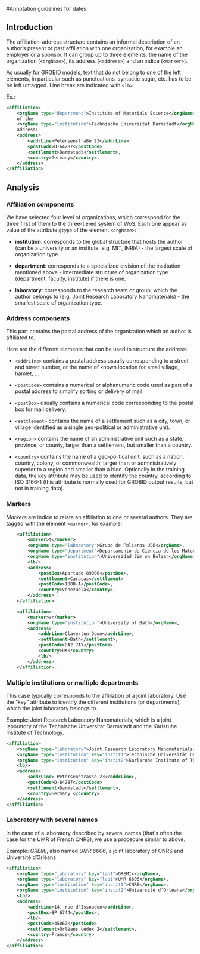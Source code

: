 #Annotation guidelines for dates

## Introduction

The affiliation-address structure contains an informal description of an author’s present or past affiliation with one organization, for example an employer or a sponsor. It can group up to three elements: the name of the organization (`<orgName>`), its address (`<address>`) and an indice (`<marker>`).

As usually for GROBID models, text that do not belong to one of the left elements, in particular such as punctuations, syntactic sugar, etc. has to be be left untagged. Line break are indicated with `<lb>`. 

Ex.:

```xml
<affiliation>
	<orgName type="department">Institute of Materials Science</orgName>
	of the 
	<orgName type="institution">Technische Universität Darmstadt</orgName>,
	address:
	<address>
		<addrLine>Petersenstraße 23</addrLine>,
		<postCode>D-64287</postCode>
		<settlement>Darmstadt</settlement>,
		<country>Germany</country>.
	</address>
</affiliation>
```

## Analysis

### Affiliation components


We have selected four level of organizations, which correspond for the three first of them to the three-tiered system of WoS. Each one appear as value of the attribute `@type` of the element `<orgName>`:

* __institution__: corresponds to the global structure that hosts the author (can be a university or an institute, e.g. MIT, INRIA) - the largest scale of organization type.

* __department__: corresponds to a specialized division of the institution mentioned above - intermediate structure of organization type (department, faculty, institute)
if there is one.

* __laboratory__: corresponds to the research team or group, which the author belongs to (e.g. Joint Research Laboratory Nanomaterials) - the smallest scale of
organization type.


### Address components

This part contains the postal address of the organization which an author is affiliated to. 

Here are the different elements that can be used to structure the address:

* `<addrLine>` contains a postal address usually corresponding to a street and street number, or the name of known location for small village, hamlet, ... 

* `<postCode>` contains a numerical or alphanumeric code used as part of a postal address to simplify sorting or delivery of mail.

* `<postBox>` usually contains a numerical code corresponding to the postal box for mail delivery.

* `<settlement>` contains the name of a settlement such as a city, town, or village identified as a single geo-political or administrative unit.

* `<region>` contains the name of an administrative unit such as a state, province, or county, larger than a settlement, but smaller than a country.

* `<country>` contains the name of a geo-political unit, such as a nation, country, colony, or commonwealth, larger than or administratively superior to a region and smaller than a bloc. Optionally in the training data, the key attribute may be used to identify the country, according to ISO 3166-1 (this attribute is normally used for GROBID output results, but not in training data).

### Markers

_Markers_ are indice to relate an affiliation to one or several authors. They are tagged with the element `<marker>`, for example: 

```xml
	<affiliation>
		<marker>†</marker>
		<orgName type="laboratory">Grupo de Polıeros USB</orgName>,
		<orgName type="department">Departamento de Ciencia de los Materiales</orgName>,
		<orgName type="institution">Universidad Sim on Bolıar</orgName>,
		<lb/>
		<address>
			<postBox>Apartado 89000</postBox>,
			<settlement>Caracas</settlement>
			<postCode>1080-A</postCode>,
			<country>Venezuela</country>,
		</address>
	</affiliation>
```

```xml
	<affiliation>
		<marker>a</marker>
		<orgName type="institution">University of Bath</orgName>,
		<address>
			<addrLine>Claverton Down</addrLine>,
			<settlement>Bath</settlement>,
			<postCode>BA2 7AY</postCode>,
			<country>UK</country>
			<lb/>
		</address>
	</affiliation>
```

### Multiple institutions or multiple departments

This case typically corresponds to the affiliation of a joint laboratory. Use the “key” attribute to identify the different institutions (or departments), which the
joint laboratory belongs to.

Example: Joint Research Laboratory Nanomaterials, which is a joint laboratory of the Technische Universität Darmstadt and the Karlsruhe Institute of Technology.

```xml
<affiliation>
	<orgName type="laboratory">Joint Research Laboratory Nanomaterials</orgName>,
	<orgName type="institution" key="instit1">Technische Universität Darmstadt</orgName> and
	<orgName type="institution" key="instit2">Karlsruhe Institute of Technology</orgName>
	<lb/>
	<address>
		<addrLine> Petersenstrasse 23</addrLine>, 
		<postCode>D-64287</postCode>
		<settlement>Darmstadt</settlement>, 
		<country>Germany </country>
	</address>
</affiliation>
```

### Laboratory with several names

In the case of a laboratory described by several names (that's often the case for the UMR of French CNRS), we use a procedure similar to above.

Example: _GREMI_, also named _UMR 6606_, a joint laboratory of CNRS and Université d’Orléans

```xml
<affiliation>
	<orgName type="laboratory" key="lab1">GREMI</orgName>, 
	<orgName type="laboratory" key="lab1">UMR 6606</orgName>,
	<orgName type="institution" key="instit1">CNRS</orgName>, 
	<orgName type="institution" key="instit2">Université d'Orléans</orgName>
	<lb/>
	<address>
		<addrLine>14, rue d'Issoudun</addrLine>,
		<postBox>BP 6744</postBox>,
		<lb/>
		<postCode>45067</postCode>
		<settlement>Orléans cedex 2</settlement>,
		<country>France</country>
	</address>
</affiliation>
```

